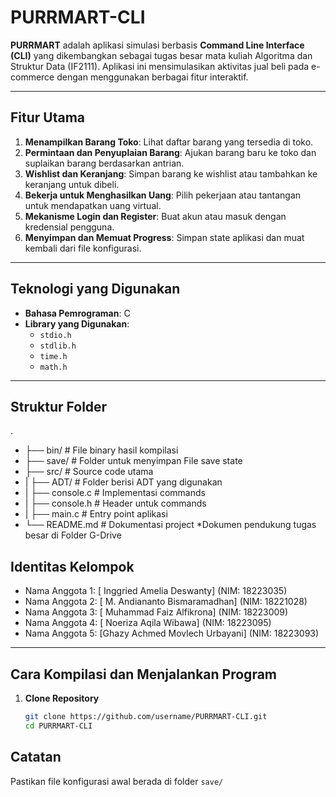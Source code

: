 # PURRMART-CLI

**PURRMART** adalah aplikasi simulasi berbasis **Command Line Interface (CLI)** yang dikembangkan sebagai tugas besar mata kuliah Algoritma dan Struktur Data (IF2111). Aplikasi ini mensimulasikan aktivitas jual beli pada e-commerce dengan menggunakan berbagai fitur interaktif.

---

## Fitur Utama
1. **Menampilkan Barang Toko**: Lihat daftar barang yang tersedia di toko.
2. **Permintaan dan Penyuplaian Barang**: Ajukan barang baru ke toko dan suplaikan barang berdasarkan antrian.
3. **Wishlist dan Keranjang**: Simpan barang ke wishlist atau tambahkan ke keranjang untuk dibeli.
4. **Bekerja untuk Menghasilkan Uang**: Pilih pekerjaan atau tantangan untuk mendapatkan uang virtual.
5. **Mekanisme Login dan Register**: Buat akun atau masuk dengan kredensial pengguna.
6. **Menyimpan dan Memuat Progress**: Simpan state aplikasi dan muat kembali dari file konfigurasi.

---

## Teknologi yang Digunakan
- **Bahasa Pemrograman**: C
- **Library yang Digunakan**: 
  - `stdio.h`
  - `stdlib.h`
  - `time.h`
  - `math.h`

---

## Struktur Folder
.
- ├── bin/               # File binary hasil kompilasi
- ├── save/              # Folder untuk menyimpan File save state
- ├── src/               # Source code utama
- | ├── ADT/               # Folder berisi ADT yang digunakan
- | ├── console.c          # Implementasi commands
- | ├── console.h          # Header untuk commands
- | ├── main.c             # Entry point aplikasi
- └── README.md          # Dokumentasi project
*Dokumen pendukung tugas besar di Folder G-Drive

## Identitas Kelompok
- Nama Anggota 1: [	Inggried Amelia Deswanty] (NIM: 18223035)
- Nama Anggota 2: [	M. Andiananto Bismaramadhan] (NIM: 18221028)
- Nama Anggota 3: [	Muhammad Faiz Alfikrona] (NIM: 18223009)
- Nama Anggota 4: [	Noeriza Aqila Wibawa] (NIM: 18223095)
- Nama Anggota 5: [Ghazy Achmed Movlech Urbayani] (NIM: 18223093)

---

## Cara Kompilasi dan Menjalankan Program
1. **Clone Repository**
   ```bash
   git clone https://github.com/username/PURRMART-CLI.git
   cd PURRMART-CLI

## Catatan
Pastikan file konfigurasi awal berada di folder `save/`
